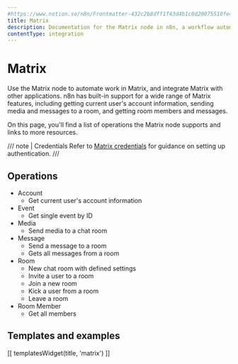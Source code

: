 ```yaml
---
#https://www.notion.so/n8n/Frontmatter-432c2b8dff1f43d4b1c8d20075510fe4
title: Matrix
description: Documentation for the Matrix node in n8n, a workflow automation platform. Includes details of operations and configuration, and links to examples and credentials information.
contentType: integration
---
```


# Matrix

Use the Matrix node to automate work in Matrix, and integrate Matrix with other applications. n8n has built-in support for a wide range of Matrix features, including getting current user's account information, sending media and messages to a room, and getting room members and messages.

On this page, you'll find a list of operations the Matrix node supports and links to more resources.

/// note | Credentials
Refer to [Matrix credentials](/integrations/builtin/credentials/matrix/) for guidance on setting up authentication. 
///

## Operations

* Account
    * Get current user's account information
* Event
    * Get single event by ID
* Media
    * Send media to a chat room
* Message
    * Send a message to a room
    * Gets all messages from a room
* Room
    * New chat room with defined settings
    * Invite a user to a room
    * Join a new room
    * Kick a user from a room
    * Leave a room
* Room Member
    * Get all members

## Templates and examples

<!-- see https://www.notion.so/n8n/Pull-in-templates-for-the-integrations-pages-37c716837b804d30a33b47475f6e3780 -->
[[ templatesWidget(title, 'matrix') ]]

